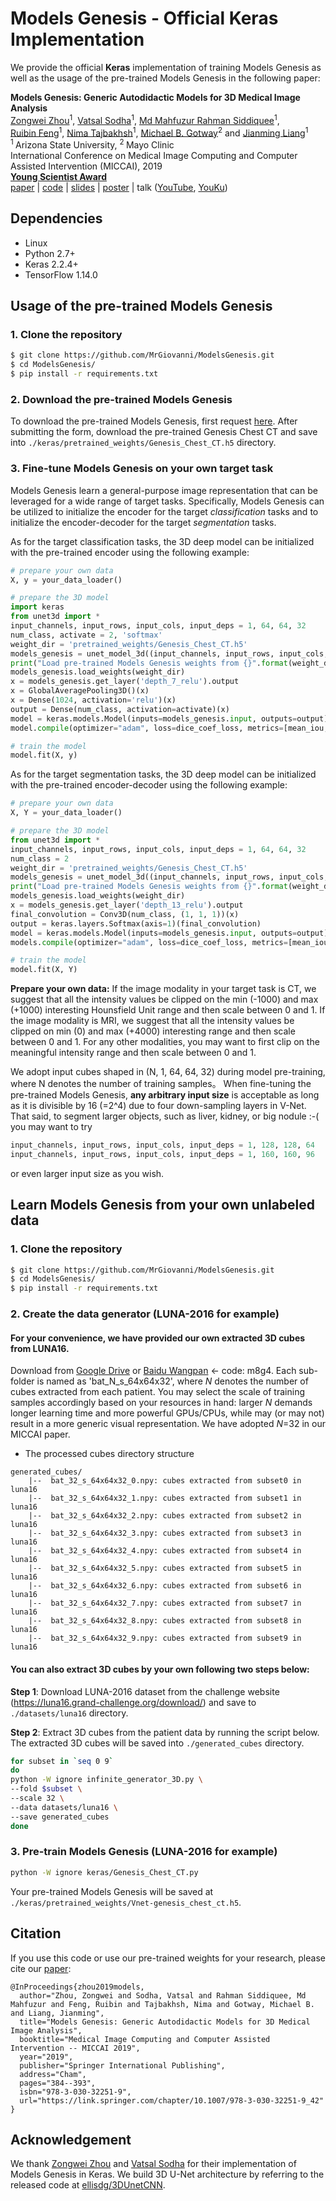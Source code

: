 # Models Genesis - Official Keras Implementation

We provide the official <b>Keras</b> implementation of training Models Genesis as well as the usage of the pre-trained Models Genesis in the following paper:

<b>Models Genesis: Generic Autodidactic Models for 3D Medical Image Analysis</b> <br/>
[Zongwei Zhou](https://www.zongweiz.com/)<sup>1</sup>, [Vatsal Sodha](https://github.com/vatsal-sodha)<sup>1</sup>, [Md Mahfuzur Rahman Siddiquee](https://github.com/mahfuzmohammad)<sup>1</sup>,  <br/>
[Ruibin Feng](https://chs.asu.edu/ruibin-feng)<sup>1</sup>, [Nima Tajbakhsh](https://www.linkedin.com/in/nima-tajbakhsh-b5454376/)<sup>1</sup>, [Michael B. Gotway](https://www.mayoclinic.org/biographies/gotway-michael-b-m-d/bio-20055566)<sup>2</sup> and [Jianming Liang](https://chs.asu.edu/jianming-liang)<sup>1</sup> <br/>
<sup>1 </sup>Arizona State University,   <sup>2 </sup>Mayo Clinic <br/>
International Conference on Medical Image Computing and Computer Assisted Intervention (MICCAI), 2019 <br/>
<b>[Young Scientist Award](http://www.miccai.org/about-miccai/awards/young-scientist-award/)</b>  <br/>
[paper](http://www.cs.toronto.edu/~liang/Publications/ModelsGenesis/MICCAI_2019_Full.pdf) | [code](https://github.com/MrGiovanni/ModelsGenesis) | [slides](https://docs.wixstatic.com/ugd/deaea1_c5e0f8cd9cde4c3db339d866483cbcd3.pdf) | [poster](http://www.cs.toronto.edu/~liang/Publications/ModelsGenesis/Models_Genesis_Poster.pdf) | talk ([YouTube](https://youtu.be/5W_uGzBloZs), [YouKu](https://v.youku.com/v_show/id_XNDM5NjQ1ODAxMg==.html?sharefrom=iphone&sharekey=496e1494c76ed263653aa3aada61c23e6))


## Dependencies

+ Linux
+ Python 2.7+
+ Keras 2.2.4+
+ TensorFlow 1.14.0


## Usage of the pre-trained Models Genesis

### 1. Clone the repository
```bash
$ git clone https://github.com/MrGiovanni/ModelsGenesis.git
$ cd ModelsGenesis/
$ pip install -r requirements.txt
```

### 2. Download the pre-trained Models Genesis
To download the pre-trained Models Genesis, first request [here](https://www.wjx.top/jq/46747127.aspx). 
After submitting the form, download the pre-trained Genesis Chest CT and save into `./keras/pretrained_weights/Genesis_Chest_CT.h5` directory.


### 3. Fine-tune Models Genesis on your own target task
Models Genesis learn a general-purpose image representation that can be leveraged for a wide range of target tasks. Specifically, Models Genesis can be utilized to initialize the encoder for the target <i>classification</i> tasks and to initialize the encoder-decoder for the target <i>segmentation</i> tasks.

As for the target classification tasks, the 3D deep model can be initialized with the pre-trained encoder using the following example:
```python
# prepare your own data
X, y = your_data_loader()

# prepare the 3D model
import keras
from unet3d import *
input_channels, input_rows, input_cols, input_deps = 1, 64, 64, 32
num_class, activate = 2, 'softmax'
weight_dir = 'pretrained_weights/Genesis_Chest_CT.h5'
models_genesis = unet_model_3d((input_channels, input_rows, input_cols, input_deps), batch_normalization=True)
print("Load pre-trained Models Genesis weights from {}".format(weight_dir))
models_genesis.load_weights(weight_dir)
x = models_genesis.get_layer('depth_7_relu').output
x = GlobalAveragePooling3D()(x)
x = Dense(1024, activation='relu')(x)
output = Dense(num_class, activation=activate)(x)
model = keras.models.Model(inputs=models_genesis.input, outputs=output)
model.compile(optimizer="adam", loss=dice_coef_loss, metrics=[mean_iou,dice_coef])

# train the model
model.fit(X, y)
```

As for the target segmentation tasks, the 3D deep model can be initialized with the pre-trained encoder-decoder using the following example:
```python
# prepare your own data
X, Y = your_data_loader()

# prepare the 3D model
from unet3d import *
input_channels, input_rows, input_cols, input_deps = 1, 64, 64, 32
num_class = 2
weight_dir = 'pretrained_weights/Genesis_Chest_CT.h5'
models_genesis = unet_model_3d((input_channels, input_rows, input_cols, input_deps), batch_normalization=True)
print("Load pre-trained Models Genesis weights from {}".format(weight_dir))
models_genesis.load_weights(weight_dir)
x = models_genesis.get_layer('depth_13_relu').output
final_convolution = Conv3D(num_class, (1, 1, 1))(x)
output = keras.layers.Softmax(axis=1)(final_convolution)
model = keras.models.Model(inputs=models_genesis.input, outputs=output)
models.compile(optimizer="adam", loss=dice_coef_loss, metrics=[mean_iou,dice_coef])

# train the model
model.fit(X, Y)
```

**Prepare your own data:** If the image modality in your target task is CT, we suggest that all the intensity values be clipped on the min (-1000) and max (+1000) interesting Hounsfield Unit range and then scale between 0 and 1. If the image modality is MRI, we suggest that all the intensity values be clipped on min (0) and max (+4000) interesting range and then scale between 0 and 1. For any other modalities, you may want to first clip on the meaningful intensity range and then scale between 0 and 1. 

We adopt input cubes shaped in (N, 1, 64, 64, 32) during model pre-training, where N denotes the number of training samples。 When fine-tuning the pre-trained Models Genesis, **any arbitrary input size** is acceptable as long as it is divisible by 16 (=2^4) due to four down-sampling layers in V-Net. That said, to segment larger objects, such as liver, kidney, or big nodule :-( you may want to try
```python
input_channels, input_rows, input_cols, input_deps = 1, 128, 128, 64
input_channels, input_rows, input_cols, input_deps = 1, 160, 160, 96
```
or even larger input size as you wish.


## Learn Models Genesis from your own unlabeled data

### 1. Clone the repository
```bash
$ git clone https://github.com/MrGiovanni/ModelsGenesis.git
$ cd ModelsGenesis/
$ pip install -r requirements.txt
```

### 2. Create the data generator (LUNA-2016 for example)

#### For your convenience, we have provided our own extracted 3D cubes from LUNA16. 

Download from [Google Drive](https://drive.google.com/drive/folders/1ZEQHc4FLFHK204UJ1iABQVrjQOFmx_gX?usp=sharing) or [Baidu Wangpan](https://pan.baidu.com/s/1U4qzEu-Ijl8hkSCLTr-agA) <- code: m8g4. Each sub-folder is named as 'bat_N_s_64x64x32', where *N* denotes the number of cubes extracted from each patient. You may select the scale of training samples accordingly based on your resources in hand: larger *N* demands longer learning time and more powerful GPUs/CPUs, while may (or may not) result in a more generic visual representation. We have adopted *N*=32 in our MICCAI paper. 

- The processed cubes directory structure
```
generated_cubes/
    |--  bat_32_s_64x64x32_0.npy: cubes extracted from subset0 in luna16
    |--  bat_32_s_64x64x32_1.npy: cubes extracted from subset1 in luna16
    |--  bat_32_s_64x64x32_2.npy: cubes extracted from subset2 in luna16
    |--  bat_32_s_64x64x32_3.npy: cubes extracted from subset3 in luna16
    |--  bat_32_s_64x64x32_4.npy: cubes extracted from subset4 in luna16
    |--  bat_32_s_64x64x32_5.npy: cubes extracted from subset5 in luna16
    |--  bat_32_s_64x64x32_6.npy: cubes extracted from subset6 in luna16
    |--  bat_32_s_64x64x32_7.npy: cubes extracted from subset7 in luna16
    |--  bat_32_s_64x64x32_8.npy: cubes extracted from subset8 in luna16
    |--  bat_32_s_64x64x32_9.npy: cubes extracted from subset9 in luna16
```

#### You can also extract 3D cubes by your own following two steps below:

**Step 1**: Download LUNA-2016 dataset from the challenge website (https://luna16.grand-challenge.org/download/) and save to `./datasets/luna16` directory.

**Step 2**: Extract 3D cubes from the patient data by running the script below. The extracted 3D cubes will be saved into `./generated_cubes` directory.
```bash
for subset in `seq 0 9`
do
python -W ignore infinite_generator_3D.py \
--fold $subset \
--scale 32 \
--data datasets/luna16 \
--save generated_cubes
done
```


### 3. Pre-train Models Genesis (LUNA-2016 for example)
```bash
python -W ignore keras/Genesis_Chest_CT.py
```
Your pre-trained Models Genesis will be saved at `./keras/pretrained_weights/Vnet-genesis_chest_ct.h5`.


## Citation
If you use this code or use our pre-trained weights for your research, please cite our [paper](https://link.springer.com/chapter/10.1007/978-3-030-32251-9_42):
```
@InProceedings{zhou2019models,
  author="Zhou, Zongwei and Sodha, Vatsal and Rahman Siddiquee, Md Mahfuzur and Feng, Ruibin and Tajbakhsh, Nima and Gotway, Michael B. and Liang, Jianming",
  title="Models Genesis: Generic Autodidactic Models for 3D Medical Image Analysis",
  booktitle="Medical Image Computing and Computer Assisted Intervention -- MICCAI 2019",
  year="2019",
  publisher="Springer International Publishing",
  address="Cham",
  pages="384--393",
  isbn="978-3-030-32251-9",
  url="https://link.springer.com/chapter/10.1007/978-3-030-32251-9_42"
}
```


## Acknowledgement
We thank [Zongwei Zhou](https://www.zongweiz.com/) and [Vatsal Sodha](https://github.com/vatsal-sodha) for their implementation of Models Genesis in Keras. We build 3D U-Net architecture by referring to the released code at [ellisdg/3DUnetCNN](https://github.com/ellisdg/3DUnetCNN).
